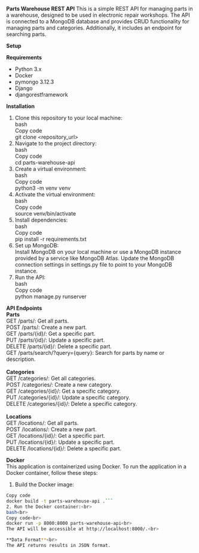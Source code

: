 **Parts Warehouse REST API**
This is a simple REST API for managing parts in a warehouse, designed to be used in electronic repair workshops. The API is connected to a MongoDB database and provides CRUD functionality for managing parts and categories. Additionally, it includes an endpoint for searching parts.<br>

__Setup__<br>

__Requirements__<br>
- Python 3.x
- Docker
- pymongo 3.12.3
- Django
- djangorestframework<br>
  
__Installation__<br>
1. Clone this repository to your local machine:<br>
bash<br>
Copy code<br>
git clone <repository_url><br>
2. Navigate to the project directory:<br>
bash<br>
Copy code<br>
cd parts-warehouse-api<br>
3. Create a virtual environment:<br>
bash<br>
Copy code<br>
python3 -m venv venv<br>
4. Activate the virtual environment:<br>
bash<br>
Copy code<br>
source venv/bin/activate<br>
5. Install dependencies:<br>
bash<br>
Copy code<br>
pip install -r requirements.txt<br>
6. Set up MongoDB:<br>
Install MongoDB on your local machine or use a MongoDB instance provided by a service like MongoDB Atlas.
Update the MongoDB connection settings in settings.py file to point to your MongoDB instance.<br>
7. Run the API:<br>
bash<br>
Copy code<br>
python manage.py runserver<br>

**API Endpoints**<br>
__Parts__<br>
GET /parts/: Get all parts.<br>
POST /parts/: Create a new part.<br>
GET /parts/{id}/: Get a specific part.<br>
PUT /parts/{id}/: Update a specific part.<br>
DELETE /parts/{id}/: Delete a specific part.<br>
GET /parts/search/?query={query}: Search for parts by name or description.<br><br>
__Categories__<br>
GET /categories/: Get all categories.<br>
POST /categories/: Create a new category.<br>
GET /categories/{id}/: Get a specific category.<br>
PUT /categories/{id}/: Update a specific category.<br>
DELETE /categories/{id}/: Delete a specific category.<br><br>
__Locations__<br>
GET /locations/: Get all parts.<br>
POST /locations/: Create a new part.<br>
GET /locations/{id}/: Get a specific part.<br>
PUT /locations/{id}/: Update a specific part.<br>
DELETE /locations/{id}/: Delete a specific part.<br>

**Docker**<br>
This application is containerized using Docker. To run the application in a Docker container, follow these steps:<br>

1. Build the Docker image:<br>
```bash
Copy code
docker build -t parts-warehouse-api .```
2. Run the Docker container:<br>
bash<br>
Copy code<br>
docker run -p 8000:8000 parts-warehouse-api<br>
The API will be accessible at http://localhost:8000/.<br>

**Data Format**<br>
The API returns results in JSON format.
